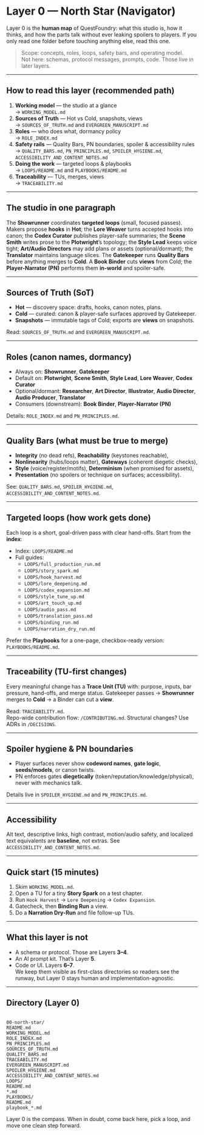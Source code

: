# Layer 0 — North Star (Navigator)

Layer 0 is the **human map** of QuestFoundry: what this studio is, how it thinks, and how the parts talk without ever leaking spoilers to players. If you only read one folder before touching anything else, read this one.

> Scope: concepts, roles, loops, safety bars, and operating model.  
> Not here: schemas, protocol messages, prompts, code. Those live in later layers.

---

## How to read this layer (recommended path)

1. **Working model** — the studio at a glance  
   → `WORKING_MODEL.md`
2. **Sources of Truth** — Hot vs Cold, snapshots, views  
   → `SOURCES_OF_TRUTH.md` and `EVERGREEN_MANUSCRIPT.md`
3. **Roles** — who does what, dormancy policy  
   → `ROLE_INDEX.md`
4. **Safety rails** — Quality Bars, PN boundaries, spoiler & accessibility rules  
   → `QUALITY_BARS.md`, `PN_PRINCIPLES.md`, `SPOILER_HYGIENE.md`, `ACCESSIBILITY_AND_CONTENT_NOTES.md`
5. **Doing the work** — targeted loops & playbooks  
   → `LOOPS/README.md` and `PLAYBOOKS/README.md`
6. **Traceability** — TUs, merges, views  
   → `TRACEABILITY.md`

---

## The studio in one paragraph

The **Showrunner** coordinates **targeted loops** (small, focused passes). Makers propose **hooks** in **Hot**; the **Lore Weaver** turns accepted hooks into canon; the **Codex Curator** publishes player-safe summaries; the **Scene Smith** writes prose to the **Plotwright**’s topology; the **Style Lead** keeps voice tight; **Art/Audio Directors** may add plans or assets (optional/dormant); the **Translator** maintains language slices. The **Gatekeeper** runs **Quality Bars** before anything merges to **Cold**. A **Book Binder** cuts **views** from Cold; the **Player-Narrator (PN)** performs them **in-world** and spoiler-safe.

---

## Sources of Truth (SoT)

- **Hot** — discovery space: drafts, hooks, canon notes, plans.
- **Cold** — curated: canon & player-safe surfaces approved by Gatekeeper.
- **Snapshots** — immutable tags of Cold; exports are **views** on snapshots.

Read: `SOURCES_OF_TRUTH.md` and `EVERGREEN_MANUSCRIPT.md`.

---

## Roles (canon names, dormancy)

- Always on: **Showrunner**, **Gatekeeper**
- Default on: **Plotwright**, **Scene Smith**, **Style Lead**, **Lore Weaver**, **Codex Curator**
- Optional/dormant: **Researcher**, **Art Director**, **Illustrator**, **Audio Director**, **Audio Producer**, **Translator**
- Consumers (downstream): **Book Binder**, **Player-Narrator (PN)**

Details: `ROLE_INDEX.md` and `PN_PRINCIPLES.md`.

---

## Quality Bars (what must be true to merge)

- **Integrity** (no dead refs), **Reachability** (keystones reachable),
- **Nonlinearity** (hubs/loops matter), **Gateways** (coherent diegetic checks),
- **Style** (voice/register/motifs), **Determinism** (when promised for assets),
- **Presentation** (no spoilers or technique on surfaces; accessibility).

See: `QUALITY_BARS.md`, `SPOILER_HYGIENE.md`, `ACCESSIBILITY_AND_CONTENT_NOTES.md`.

---

## Targeted loops (how work gets done)

Each loop is a short, goal-driven pass with clear hand-offs. Start from the **index**:

- Index: `LOOPS/README.md`
- Full guides:
  - `LOOPS/full_production_run.md`
  - `LOOPS/story_spark.md`
  - `LOOPS/hook_harvest.md`
  - `LOOPS/lore_deepening.md`
  - `LOOPS/codex_expansion.md`
  - `LOOPS/style_tune_up.md`
  - `LOOPS/art_touch_up.md`
  - `LOOPS/audio_pass.md`
  - `LOOPS/translation_pass.md`
  - `LOOPS/binding_run.md`
  - `LOOPS/narration_dry_run.md`

Prefer the **Playbooks** for a one-page, checkbox-ready version: `PLAYBOOKS/README.md`.

---

## Traceability (TU-first changes)

Every meaningful change has a **Trace Unit (TU)** with: purpose, inputs, bar pressure, hand-offs, and merge status. Gatekeeper passes → **Showrunner** merges to **Cold** → a Binder can cut a **view**.

Read: `TRACEABILITY.md`.  
Repo-wide contribution flow: `/CONTRIBUTING.md`. Structural changes? Use ADRs in `/DECISIONS`.

---

## Spoiler hygiene & PN boundaries

- Player surfaces never show **codeword names**, **gate logic**, **seeds/models**, or canon twists.
- PN enforces gates **diegetically** (token/reputation/knowledge/physical), never with mechanics talk.

Details live in `SPOILER_HYGIENE.md` and `PN_PRINCIPLES.md`.

---

## Accessibility

Alt text, descriptive links, high contrast, motion/audio safety, and localized text equivalents are **baseline**, not extras. See `ACCESSIBILITY_AND_CONTENT_NOTES.md`.

---

## Quick start (15 minutes)

1. Skim `WORKING_MODEL.md`.
2. Open a TU for a tiny **Story Spark** on a test chapter.
3. Run `Hook Harvest` → `Lore Deepening` → `Codex Expansion`.
4. Gatecheck, then **Binding Run** a view.
5. Do a **Narration Dry-Run** and file follow-up TUs.

---

## What this layer is **not**

- A schema or protocol. Those are Layers **3–4**.
- An AI prompt kit. That’s Layer **5**.
- Code or UI. Layers **6–7**.  
  We keep them visible as first-class directories so readers see the runway, but Layer 0 stays human and implementation-agnostic.

---

## Directory (Layer 0)

```

00-north-star/
README.md
WORKING_MODEL.md
ROLE_INDEX.md
PN_PRINCIPLES.md
SOURCES_OF_TRUTH.md
QUALITY_BARS.md
TRACEABILITY.md
EVERGREEN_MANUSCRIPT.md
SPOILER_HYGIENE.md
ACCESSIBILITY_AND_CONTENT_NOTES.md
LOOPS/
README.md
*.md
PLAYBOOKS/
README.md
playbook_*.md

```

Layer 0 is the compass. When in doubt, come back here, pick a loop, and move one clean step forward.
